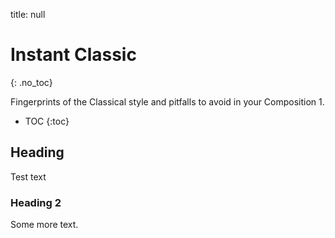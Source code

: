 title: null

# Instant Classic
{: .no_toc}

Fingerprints of the Classical style and pitfalls to avoid in your Composition 1.

- TOC
{:toc}

## Heading

Test text

### Heading 2

Some more text.
